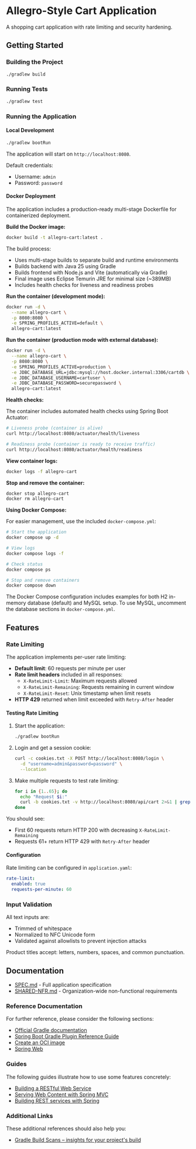 # Allegro-Style Cart Application

A shopping cart application with rate limiting and security hardening.

## Getting Started

### Building the Project

```bash
./gradlew build
```

### Running Tests

```bash
./gradlew test
```

### Running the Application

#### Local Development

```bash
./gradlew bootRun
```

The application will start on `http://localhost:8080`.

Default credentials:
- Username: `admin`
- Password: `password`

#### Docker Deployment

The application includes a production-ready multi-stage Dockerfile for containerized deployment.

**Build the Docker image:**

```bash
docker build -t allegro-cart:latest .
```

The build process:
- Uses multi-stage builds to separate build and runtime environments
- Builds backend with Java 25 using Gradle
- Builds frontend with Node.js and Vite (automatically via Gradle)
- Final image uses Eclipse Temurin JRE for minimal size (~389MB)
- Includes health checks for liveness and readiness probes

**Run the container (development mode):**

```bash
docker run -d \
  --name allegro-cart \
  -p 8080:8080 \
  -e SPRING_PROFILES_ACTIVE=default \
  allegro-cart:latest
```

**Run the container (production mode with external database):**

```bash
docker run -d \
  --name allegro-cart \
  -p 8080:8080 \
  -e SPRING_PROFILES_ACTIVE=production \
  -e JDBC_DATABASE_URL=jdbc:mysql://host.docker.internal:3306/cartdb \
  -e JDBC_DATABASE_USERNAME=cartuser \
  -e JDBC_DATABASE_PASSWORD=securepassword \
  allegro-cart:latest
```

**Health checks:**

The container includes automated health checks using Spring Boot Actuator:

```bash
# Liveness probe (container is alive)
curl http://localhost:8080/actuator/health/liveness

# Readiness probe (container is ready to receive traffic)
curl http://localhost:8080/actuator/health/readiness
```

**View container logs:**

```bash
docker logs -f allegro-cart
```

**Stop and remove the container:**

```bash
docker stop allegro-cart
docker rm allegro-cart
```

**Using Docker Compose:**

For easier management, use the included `docker-compose.yml`:

```bash
# Start the application
docker compose up -d

# View logs
docker compose logs -f

# Check status
docker compose ps

# Stop and remove containers
docker compose down
```

The Docker Compose configuration includes examples for both H2 in-memory database (default) and MySQL setup. To use MySQL, uncomment the database sections in `docker-compose.yml`.

## Features

### Rate Limiting

The application implements per-user rate limiting:
- **Default limit**: 60 requests per minute per user
- **Rate limit headers** included in all responses:
  - `X-RateLimit-Limit`: Maximum requests allowed
  - `X-RateLimit-Remaining`: Requests remaining in current window
  - `X-RateLimit-Reset`: Unix timestamp when limit resets
- **HTTP 429** returned when limit exceeded with `Retry-After` header

#### Testing Rate Limiting

1. Start the application:
   ```bash
   ./gradlew bootRun
   ```

2. Login and get a session cookie:
   ```bash
   curl -c cookies.txt -X POST http://localhost:8080/login \
     -d "username=admin&password=password" \
     --location
   ```

3. Make multiple requests to test rate limiting:
   ```bash
   for i in {1..65}; do
     echo "Request $i:"
     curl -b cookies.txt -v http://localhost:8080/api/cart 2>&1 | grep -E "(< HTTP|< X-RateLimit)"
   done
   ```

You should see:
- First 60 requests return HTTP 200 with decreasing `X-RateLimit-Remaining`
- Requests 61+ return HTTP 429 with `Retry-After` header

#### Configuration

Rate limiting can be configured in `application.yaml`:

```yaml
rate-limit:
  enabled: true
  requests-per-minute: 60
```

### Input Validation

All text inputs are:
- Trimmed of whitespace
- Normalized to NFC Unicode form
- Validated against allowlists to prevent injection attacks

Product titles accept: letters, numbers, spaces, and common punctuation.

## Documentation

- [SPEC.md](spec/SPEC.md) - Full application specification
- [SHARED-NFR.md](spec/SHARED-NFR.md) - Organization-wide non-functional requirements

### Reference Documentation
For further reference, please consider the following sections:

* [Official Gradle documentation](https://docs.gradle.org)
* [Spring Boot Gradle Plugin Reference Guide](https://docs.spring.io/spring-boot/3.5.5/gradle-plugin)
* [Create an OCI image](https://docs.spring.io/spring-boot/3.5.5/gradle-plugin/packaging-oci-image.html)
* [Spring Web](https://docs.spring.io/spring-boot/3.5.5/reference/web/servlet.html)

### Guides
The following guides illustrate how to use some features concretely:

* [Building a RESTful Web Service](https://spring.io/guides/gs/rest-service/)
* [Serving Web Content with Spring MVC](https://spring.io/guides/gs/serving-web-content/)
* [Building REST services with Spring](https://spring.io/guides/tutorials/rest/)

### Additional Links
These additional references should also help you:

* [Gradle Build Scans – insights for your project's build](https://scans.gradle.com#gradle)
